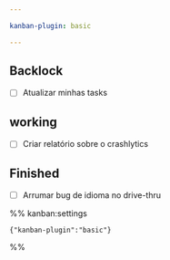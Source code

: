 ```yaml
---

kanban-plugin: basic

---
```


## Backlock

- [ ] Atualizar minhas tasks


## working

- [ ] Criar relatório sobre o crashlytics


## Finished

- [ ] Arrumar bug de idioma no drive-thru




%% kanban:settings
```
{"kanban-plugin":"basic"}
```
%%